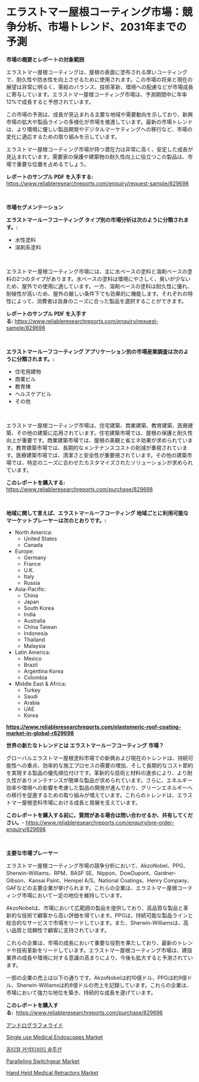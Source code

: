 <p><h1>エラストマー屋根コーティング市場：競争分析、市場トレンド、2031年までの予測</h1></p><p><strong>市場の概要とレポートの対象範囲</strong></p>
<p><p>エラストマー屋根コーティングは、屋根の表面に塗布される厚いコーティングで、耐久性や防水性を向上させるために使用されます。この市場の将来と現在の展望は非常に明るく、需給のバランス、技術革新、環境への配慮などが市場成長に寄与しています。エラストマー屋根コーティング市場は、予測期間中に年率12%で成長すると予想されています。</p><p>この市場の予測は、成長が見込まれる主要な地域や需要動向を示しており、新興市場の拡大や製品ラインの多様化が市場を推進しています。最新の市場トレンドは、より環境に優しい製品開発やデジタルマーケティングへの移行など、市場の変化に適応するための取り組みを示しています。</p><p>エラストマー屋根コーティング市場が持つ潜在力は非常に高く、安定した成長が見込まれています。需要家の保護や建築物の耐久性向上に役立つこの製品は、市場で重要な位置を占めるでしょう。</p></p>
<p><strong>レポートのサンプル PDF を入手する:</strong> <a href="https://www.reliableresearchreports.com/enquiry/request-sample/829698">https://www.reliableresearchreports.com/enquiry/request-sample/829698</a></p>
<p>&nbsp;</p>
<p><strong>市場セグメンテーション</strong></p>
<p><strong>エラストマールーフコーティング タイプ別の市場分析は次のように分類されます。:</strong></p>
<p><ul><li>水性塗料</li><li>溶剤系塗料</li></ul></p>
<p>&nbsp;</p>
<p><p>エラストマー屋根コーティング市場には、主に水ベースの塗料と溶剤ベースの塗料の2つのタイプがあります。水ベースの塗料は環境にやさしく、臭いが少ないため、屋外での使用に適しています。一方、溶剤ベースの塗料は耐久性に優れ、耐候性が高いため、屋外の厳しい条件下でも効果的に機能します。それぞれの特性によって、消費者は自身のニーズに合った製品を選択することができます。</p></p>
<p><strong>レポートのサンプル PDF を入手する:</strong>&nbsp;<a href="https://www.reliableresearchreports.com/enquiry/request-sample/829698">https://www.reliableresearchreports.com/enquiry/request-sample/829698</a></p>
<p>&nbsp;</p>
<p><strong> エラストマールーフコーティング アプリケーション別の市場産業調査は次のように分類されます。:</strong></p>
<p><ul><li>住宅用建物</li><li>商業ビル</li><li>教育棟</li><li>ヘルスケアビル</li><li>その他</li></ul></p>
<p>&nbsp;</p>
<p><p>エラストマー屋根コーティング市場は、住宅建築、商業建築、教育建築、医療建築、その他の建築に応用されています。住宅建築市場では、屋根の保護と耐久性向上が重要です。商業建築市場では、屋根の美観と省エネ効果が求められています。教育建築市場では、長期的なメンテナンスコストの削減が重視されています。医療建築市場では、清潔さと安全性が重要視されています。その他の建築市場では、特定のニーズに合わせたカスタマイズされたソリューションが求められています。</p></p>
<p><strong>このレポートを購入する:</strong>&nbsp; <a href="https://www.reliableresearchreports.com/purchase/829698">https://www.reliableresearchreports.com/purchase/829698</a></p>
<p>&nbsp;</p>
<p><strong>地域に関して言えば、エラストマールーフコーティング 地域ごとに利用可能なマーケットプレーヤーは次のとおりです。:</strong></p>
<p><ul>
    <li>
        North America:
        <ul>
            <li>United States</li>
            <li>Canada</li>
        </ul>
    </li>
    <li>
        Europe:
        <ul>
            <li>Germany</li>
            <li>France</li>
            <li>U.K.</li>
            <li>Italy</li>
            <li>Russia</li>
        </ul>
    </li>
    <li>
        Asia-Pacific:
        <ul>
            <li>China</li>
            <li>Japan</li>
            <li>South Korea</li>
            <li>India</li>
            <li>Australia</li>
            <li>China Taiwan</li>
            <li>Indonesia</li>
            <li>Thailand</li>
            <li>Malaysia</li>
        </ul>
    </li>
    <li>
        Latin America:
        <ul>
            <li>Mexico</li>
            <li>Brazil</li>
            <li>Argentina Korea</li>
            <li>Colombia</li>
        </ul>
    </li>
    <li>
        Middle East & Africa:
        <ul>
            <li>Turkey</li>
            <li>Saudi</li>
            <li>Arabia</li>
            <li>UAE</li>
            <li>Korea</li>
        </ul>
    </li>
    </ul></p>
<p><strong><a href="https://www.reliableresearchreports.com/elastomeric-roof-coating-market-in-global-r829698">https://www.reliableresearchreports.com/elastomeric-roof-coating-market-in-global-r829698</a></strong>&nbsp;</p>
<p><strong>世界の新たなトレンドとは エラストマールーフコーティング 市場？</strong></p>
<p><p>グローバルエラストマー屋根塗料市場での新興および現在のトレンドは、持続可能性への重点、効率的な施工プロセスの需要の増加、そして長期的なコスト節約を実現する製品の優先順位付けです。革新的な技術と材料の進歩により、より耐久性がありメンテナンスが簡単な製品が求められています。さらに、エネルギー効率や環境への影響を考慮した製品の開発が進んでおり、グリーンエネルギーへの移行を促進するための取り組みが増えています。これらのトレンドは、エラストマー屋根塗料市場における成長と発展を支えています。</p></p>
<p><strong>このレポートを購入する前に、質問がある場合は問い合わせるか、共有してください。</strong>- <a href="https://www.reliableresearchreports.com/enquiry/pre-order-enquiry/829698">https://www.reliableresearchreports.com/enquiry/pre-order-enquiry/829698</a></p>
<p>&nbsp;</p>
<p><strong>主要な市場プレーヤー</strong></p>
<p><p>エラストマー屋根コーティング市場の競争分析において、AkzoNobel、PPG、Sherwin-Williams、RPM、BASF SE、Nippon、DowDupont、Gardner-Gibson、Kansai Paint、Hempel A/S、National Coatings、Henry Company、GAFなどの主要企業が挙げられます。これらの企業は、エラストマー屋根コーティング市場において一定の地位を維持しています。</p><p>AkzoNobelは、市場において広範囲の製品を提供しており、高品質な製品と革新的な技術で顧客から高い評価を得ています。PPGは、持続可能な製品ラインと総合的なサービスで市場をリードしています。また、Sherwin-Williamsは、高い品質と信頼性で顧客に支持されています。</p><p>これらの企業は、市場の成長において重要な役割を果たしており、最新のトレンドや技術革新をリードしています。エラストマー屋根コーティング市場は、建設業界の成長や環境に対する意識の高まりにより、今後も拡大すると予測されています。</p><p>一部の企業の売上は以下の通りです。AkzoNobelは約10億ドル、PPGは約9億ドル、Sherwin-Williamsは約8億ドルの売上を記録しています。これらの企業は、市場において強力な地位を築き、持続的な成長を遂げています。</p></p>
<p><strong>このレポートを購入する:</strong>&nbsp;&nbsp;<a href="https://www.reliableresearchreports.com/purchase/829698">https://www.reliableresearchreports.com/purchase/829698</a></p>
<p><p><a href="https://medium.com/@teridactyl90/%E3%82%A2%E3%83%B3%E3%83%89%E3%83%AD%E3%82%B0%E3%83%A9%E3%83%95%E3%82%A3%E3%83%89%E5%B8%82%E5%A0%B4-%E5%B8%82%E5%A0%B4%E3%81%AEcagr-%E5%B8%82%E5%A0%B4%E3%83%88%E3%83%AC%E3%83%B3%E3%83%89-%E3%81%8A%E3%82%88%E3%81%B3%E6%88%90%E9%95%B7%E6%88%A6%E7%95%A5%E3%81%AB%E9%96%A2%E3%81%99%E3%82%8B%E6%B4%9E%E5%AF%9F-2391c7aea783">アンドログラフォライド</a></p><p><a href="https://github.com/prosalinda88/Market-Research-Report-List-3/blob/main/single-use-medical-endoscopes-market.md">Single use Medical Endoscopes Market</a></p><p><a href="https://github.com/vsoq0zknh59/Market-Research-Report-List-1/blob/main/651241021779.md">옵티컬 커넥티비티 솔루션</a></p><p><a href="https://view.publitas.com/reportprime-1/paralleling-switchgear-market-exploring-market-share-market-trends-and-future-growth/">Paralleling Switchgear Market</a></p><p><a href="https://github.com/globismark/Market-Research-Report-List-2/blob/main/hand-held-medical-retractors-market.md">Hand Held Medical Retractors Market</a></p></p>